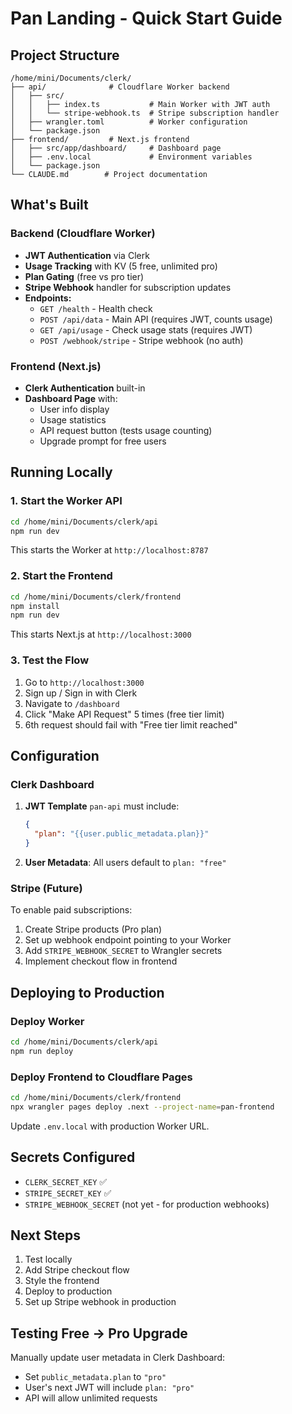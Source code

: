 # Pan Landing - Quick Start Guide

## Project Structure

```
/home/mini/Documents/clerk/
├── api/              # Cloudflare Worker backend
│   ├── src/
│   │   ├── index.ts           # Main Worker with JWT auth
│   │   └── stripe-webhook.ts  # Stripe subscription handler
│   ├── wrangler.toml          # Worker configuration
│   └── package.json
├── frontend/         # Next.js frontend
│   ├── src/app/dashboard/     # Dashboard page
│   ├── .env.local             # Environment variables
│   └── package.json
└── CLAUDE.md        # Project documentation
```

## What's Built

### Backend (Cloudflare Worker)
- **JWT Authentication** via Clerk
- **Usage Tracking** with KV (5 free, unlimited pro)
- **Plan Gating** (free vs pro tier)
- **Stripe Webhook** handler for subscription updates
- **Endpoints:**
  - `GET /health` - Health check
  - `POST /api/data` - Main API (requires JWT, counts usage)
  - `GET /api/usage` - Check usage stats (requires JWT)
  - `POST /webhook/stripe` - Stripe webhook (no auth)

### Frontend (Next.js)
- **Clerk Authentication** built-in
- **Dashboard Page** with:
  - User info display
  - Usage statistics
  - API request button (tests usage counting)
  - Upgrade prompt for free users

## Running Locally

### 1. Start the Worker API

```bash
cd /home/mini/Documents/clerk/api
npm run dev
```

This starts the Worker at `http://localhost:8787`

### 2. Start the Frontend

```bash
cd /home/mini/Documents/clerk/frontend
npm install
npm run dev
```

This starts Next.js at `http://localhost:3000`

### 3. Test the Flow

1. Go to `http://localhost:3000`
2. Sign up / Sign in with Clerk
3. Navigate to `/dashboard`
4. Click "Make API Request" 5 times (free tier limit)
5. 6th request should fail with "Free tier limit reached"

## Configuration

### Clerk Dashboard

1. **JWT Template** `pan-api` must include:
   ```json
   {
     "plan": "{{user.public_metadata.plan}}"
   }
   ```

2. **User Metadata**: All users default to `plan: "free"`

### Stripe (Future)

To enable paid subscriptions:

1. Create Stripe products (Pro plan)
2. Set up webhook endpoint pointing to your Worker
3. Add `STRIPE_WEBHOOK_SECRET` to Wrangler secrets
4. Implement checkout flow in frontend

## Deploying to Production

### Deploy Worker

```bash
cd /home/mini/Documents/clerk/api
npm run deploy
```

### Deploy Frontend to Cloudflare Pages

```bash
cd /home/mini/Documents/clerk/frontend
npx wrangler pages deploy .next --project-name=pan-frontend
```

Update `.env.local` with production Worker URL.

## Secrets Configured

- `CLERK_SECRET_KEY` ✅
- `STRIPE_SECRET_KEY` ✅
- `STRIPE_WEBHOOK_SECRET` (not yet - for production webhooks)

## Next Steps

1. Test locally
2. Add Stripe checkout flow
3. Style the frontend
4. Deploy to production
5. Set up Stripe webhook in production

## Testing Free → Pro Upgrade

Manually update user metadata in Clerk Dashboard:
- Set `public_metadata.plan` to `"pro"`
- User's next JWT will include `plan: "pro"`
- API will allow unlimited requests
